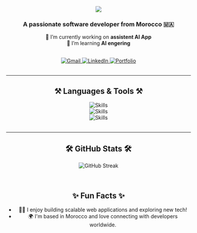 <h1 align="center">
  <img src="https://readme-typing-svg.herokuapp.com/?font=Righteous&size=35&center=true&vCenter=true&width=500&height=70&duration=4000&lines=Hi+There!+👋;+I'm+Hamza+Errabbane!;+I'm+a+software+developer!;You+have+a+business+idea;I+turn+it+into+a+real+app" />

</h1>


<h3 align="center">A passionate software developer from Morocco 🇲🇦</h3>

<p align="center">
  🔭 I’m currently working on <strong>assistent AI App</strong><br />
  🌱 I’m learning <strong>AI engering</strong> 
</p>

<br />

<div align="center">
  <a href="mailto:hmzaeer@gmail.com">
    <img src="https://img.shields.io/badge/Gmail-333333?style=for-the-badge&logo=gmail&logoColor=red" alt="Gmail" />
  </a>
  <a href="https://www.linkedin.com/in/hamza-errabbane-5ba243273" target="_blank">
    <img src="https://img.shields.io/badge/LinkedIn-0077B5?style=for-the-badge&logo=linkedin&logoColor=white" alt="LinkedIn" />
  </a>
  <a href="https://hamzaerrhh.github.io/portfolio" target="_blank">
    <img src="https://img.shields.io/badge/Portfolio-FF5722?style=for-the-badge&logo=todoist&logoColor=white" alt="Portfolio" />
  </a>
</div>

<br />
<hr />

<h2 align="center">⚒️ Languages & Tools ⚒️</h2>

<div align="center">
  <img src="https://skillicons.dev/icons?i=react,mui,html,css,vscode,github,figma,tailwind,git,framer" alt="Skills" /><br />
  <img src="https://skillicons.dev/icons?i=nodejs,javascript,typescript,express,nginx,mongodb,go,nextjs,aws" alt="Skills" /><br />
  <img src="https://skillicons.dev/icons?i=docker,redis,kubernetes" alt="Skills" />
</div>

<br />
<hr />

<h2 align="center">🛠️ GitHub Stats 🛠️</h2>
<p align="center">
  <img src="https://github-readme-streak-stats.herokuapp.com/?user=hamzaerrhh&theme=radical" alt="GitHub Streak" />
</p>

<br />

<h2 align="center">✨ Fun Facts ✨</h2>
<ul align="center">
  <li>👨‍💻 I enjoy building scalable web applications and exploring new tech!</li>
  <li>🌍 I'm based in Morocco and love connecting with developers worldwide.</li>
</ul>

